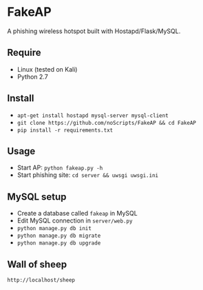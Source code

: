 # FakeAP
A phishing wireless hotspot built with Hostapd/Flask/MySQL.

Require
-------
* Linux (tested on Kali)
* Python 2.7


Install
-------
* `apt-get install hostapd mysql-server mysql-client`
* `git clone https://github.com/noScripts/FakeAP && cd FakeAP`
* `pip install -r requirements.txt`


Usage
-----
* Start AP: `python fakeap.py -h`
* Start phishing site: `cd server && uwsgi uwsgi.ini`


MySQL setup
-----------
* Create a database called `fakeap` in MySQL
* Edit MySQL connection in `server/web.py`
* `python manage.py db init`
* `python manage.py db migrate`
* `python manage.py db upgrade`

Wall of sheep 
---
`http://localhost/sheep`